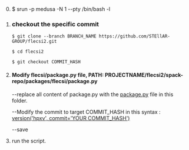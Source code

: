 0. $ srun -p medusa -N 1 --pty /bin/bash -l
1. ### checkout the specific commit
       $ git clone --branch BRANCH_NAME https://github.com/STEllAR-GROUP/flecsi2.git
      
       $ cd flecsi2
      
       $ git checkout COMMIT_HASH
   
2. #### Modify flecsi/package.py file,   PATH:  PROJECTNAME/flecsi2/spack-repo/packages/flecsi/package.py
   
   --replace all content of package.py with the [package.py](https://github.com/hcq9102/my_flecsi/blob/main/build%20hpxbackend%20with%20commit/package.py) file in this folder.
   
   --Modify the commit to target COMMIT_HASH in this syntax : [version('hpxv', commit='YOUR COMMIT_HASH')](https://github.com/hcq9102/my_flecsi/blob/main/build%20hpxbackend%20with%20commit/package.py#L21)
   
   --save
6. run the script.

